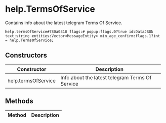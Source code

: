 # help.TermsOfService
Contains info about the latest telegram Terms Of Service.

```
help.termsOfService#780a0310 flags:# popup:flags.0?true id:DataJSON text:string entities:Vector<MessageEntity> min_age_confirm:flags.1?int = help.TermsOfService;
```

## Constructors
| Constructor | Description |
| ---- | ----------- |
| help.termsOfService | Info about the latest telegram Terms Of Service |


## Methods
| Method | Description |
| ---- | ----------- |


